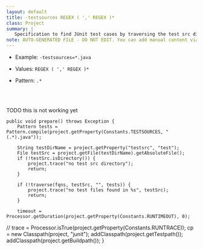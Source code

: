 ```yaml
---
layout: default
title: -testsources REGEX ( ',' REGEX )*
class: Project
summary: |
   Specification to find JUnit test cases by traversing the test src directory and looking for java classes. The default is (.*).java.
note: AUTO-GENERATED FILE - DO NOT EDIT. You can add manual content via same filename in ext folder. 
---
```


- Example: `-testsources=*.java`

- Values: `REGEX ( ',' REGEX )*`

- Pattern: `.*`

<!-- Manual content from: ext/testsources.md --><br /><br />

TODO this is not working yet

	public void prepare() throws Exception {
		Pattern tests = Pattern.compile(project.getProperty(Constants.TESTSOURCES, "(.*).java"));

		String testDirName = project.getProperty("testsrc", "test");
		File testSrc = project.getFile(testDirName).getAbsoluteFile();
		if (!testSrc.isDirectory()) {
			project.trace("no test src directory");
			return;
		}

		if (!traverse(fqns, testSrc, "", tests)) {
			project.trace("no test files found in %s", testSrc);
			return;
		}

		timeout = Processor.getDuration(project.getProperty(Constants.RUNTIMEOUT), 0);
//		trace = Processor.isTrue(project.getProperty(Constants.RUNTRACE));
		cp = new Classpath(project, "junit");
		addClasspath(project.getTestpath());
		addClasspath(project.getBuildpath());
	}
